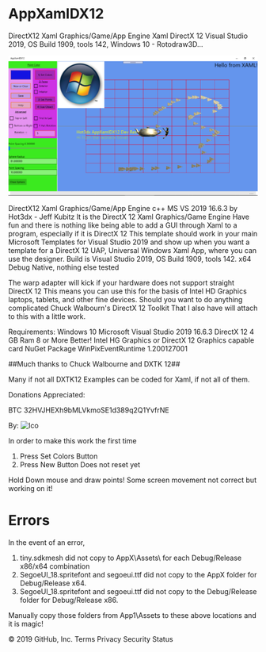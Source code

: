 # AppXamlDX12
DirectX12 Xaml Graphics/Game/App Engine Xaml DirectX 12 Visual Studio 2019, OS Build 1909, tools 142, Windows 10 - Rotodraw3D...

![](https://github.com/hot3dx/AppXamlDX12/blob/master/Assets/AppXamlDX12-2.png)

DirectX12 Xaml Graphics/Game/App Engine c++ MS VS 2019 16.6.3 by Hot3dx - Jeff Kubitz
It is the DirectX 12 Xaml Graphics/Game Engine
Have fun and there is nothing like being able to add a GUI through Xaml to a program, especially if it is DirectX 12
This template should work in your main Microsoft Templates for Visual Studio 2019 and show up when you want a template for a DirectX 12 UAP, Universal Windows Xaml App, where you can use the designer.
Build is Visual Studio 2019, OS Build 1909, tools 142. x64 Debug Native, nothing else tested

The warp adapter will kick if your hardware does not support straight DirectX 12 This means you can use this for the basis of Intel HD Graphics laptops, tablets, and other fine devices.
Should you want to do anything complicated Chuck Walbourn's DirectX 12 Toolkit That I also have will attach to this with a little work.

Requirements:
Windows 10
Microsoft Visual Studio 2019 16.6.3
DirectX 12
4 GB Ram 8 or More Better!
Intel HG Graphics or DirectX 12 Graphics capable card
NuGet Package WinPixEventRuntime 1.200127001

##Much thanks to Chuck Walbourne and DXTK 12##

Many if not all DXTK12 Examples can be coded for Xaml, if not all of them.

Donations Appreciated:

BTC 32HVJHEXh9bMLVkmoSE1d389q2Q1YvfrNE 


By:
![Ico](https://github.com/hot3dx/AppXamlDX12/blob/master/Assets/AutoDraw2.ico)

In order to make this work the first time
1) Press Set Colors Button
2) Press New Button
Does not reset yet

Hold Down mouse and draw points!
Some screen movement not correct but working on it!

# Errors

In the event of an error,
1) tiny.sdkmesh did not copy to AppX\\Assets\\
for each Debug/Release x86/x64 combination
2) SegoeUI_18.spritefont and segoeui.ttf
did not copy to the AppX folder for
Debug/Release x64.
3) SegoeUI_18.spritefont and segoeui.ttf
did not copy to the Debug/Release folder for
Debug/Release x86.

Manually copy those folders from App1\\Assets to 
these above locations and it is magic!

© 2019 GitHub, Inc.
Terms
Privacy
Security
Status
